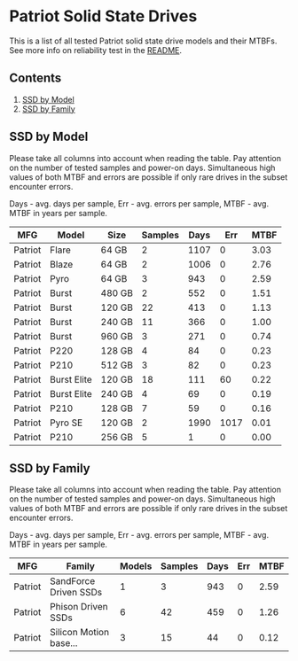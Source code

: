 Patriot Solid State Drives
==========================

This is a list of all tested Patriot solid state drive models and their MTBFs. See
more info on reliability test in the [README](https://github.com/bsdhw/SMART).

Contents
--------

1. [ SSD by Model  ](#ssd-by-model)
2. [ SSD by Family ](#ssd-by-family)

SSD by Model
------------

Please take all columns into account when reading the table. Pay attention on the
number of tested samples and power-on days. Simultaneous high values of both MTBF
and errors are possible if only rare drives in the subset encounter errors.

Days - avg. days per sample,
Err  - avg. errors per sample,
MTBF - avg. MTBF in years per sample.

| MFG       | Model              | Size   | Samples | Days  | Err   | MTBF |
|-----------|--------------------|--------|---------|-------|-------|------|
| Patriot   | Flare              | 64 GB  | 2       | 1107  | 0     | 3.03   |
| Patriot   | Blaze              | 64 GB  | 2       | 1006  | 0     | 2.76   |
| Patriot   | Pyro               | 64 GB  | 3       | 943   | 0     | 2.59   |
| Patriot   | Burst              | 480 GB | 2       | 552   | 0     | 1.51   |
| Patriot   | Burst              | 120 GB | 22      | 413   | 0     | 1.13   |
| Patriot   | Burst              | 240 GB | 11      | 366   | 0     | 1.00   |
| Patriot   | Burst              | 960 GB | 3       | 271   | 0     | 0.74   |
| Patriot   | P220               | 128 GB | 4       | 84    | 0     | 0.23   |
| Patriot   | P210               | 512 GB | 3       | 82    | 0     | 0.23   |
| Patriot   | Burst Elite        | 120 GB | 18      | 111   | 60    | 0.22   |
| Patriot   | Burst Elite        | 240 GB | 4       | 69    | 0     | 0.19   |
| Patriot   | P210               | 128 GB | 7       | 59    | 0     | 0.16   |
| Patriot   | Pyro SE            | 120 GB | 2       | 1990  | 1017  | 0.01   |
| Patriot   | P210               | 256 GB | 5       | 1     | 0     | 0.00   |

SSD by Family
-------------

Please take all columns into account when reading the table. Pay attention on the
number of tested samples and power-on days. Simultaneous high values of both MTBF
and errors are possible if only rare drives in the subset encounter errors.

Days - avg. days per sample,
Err  - avg. errors per sample,
MTBF - avg. MTBF in years per sample.

| MFG       | Family                 | Models | Samples | Days  | Err   | MTBF |
|-----------|------------------------|--------|---------|-------|-------|------|
| Patriot   | SandForce Driven SSDs  | 1      | 3       | 943   | 0     | 2.59   |
| Patriot   | Phison Driven SSDs     | 6      | 42      | 459   | 0     | 1.26   |
| Patriot   | Silicon Motion base... | 3      | 15      | 44    | 0     | 0.12   |
